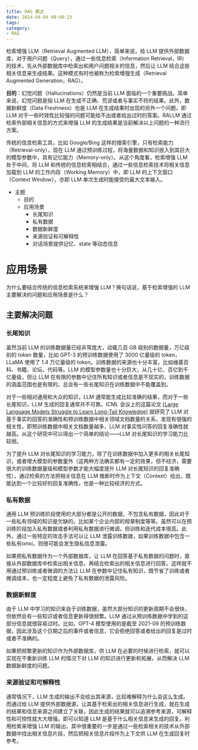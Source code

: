 ```yaml
---
title: RAG 概述
date: 2024-04-04 00:08:23
tags:
category:
- RAG
---
```



检索增强 LLM（Retrieval Augmented LLM），简单来说，给 LLM 提供外部数据库，对于用户问题（Query），通过一些信息检索（Information Retrieval，IR）的技术，先从外部数据库中检索出和用户问题相关的信息，然后让 LLM 结合这些相关信息来生成结果。这种模式有时也被称为检索增强生成（Retrieval Augmented Generation，RAG）。

**目的**：幻觉问题（Hallucinations）仍然是当前 LLM 面临的一个重要挑战。简单来说，幻觉问题是指 LLM 在生成不正确、荒谬或者与事实不符的结果。此外，数据新鲜度（Data Freshness）也是 LLM 在生成结果时出现的另外一个问题，即 LLM 对于一些时效性比较强的问题可能给不出或者给出过时的答案。RALLM 通过检索外部相关信息的方式来增强 LLM 的生成结果是当前解决以上问题的一种流行方案。

传统的信息检索工具，比如 Google/Bing 这样的搜索引擎，只有检索能力（Retrieval-only），现在 LLM 通过预训练过程，将海量数据和知识嵌入到其巨大的模型参数中，具有记忆能力（Memory-only）。从这个角度看，检索增强 LLM 处于中间，将 LLM 和传统的信息检索相结合，通过一些信息检索技术将相关信息加载到 LLM 的工作内存（Working Memory）中，即 LLM 的上下文窗口（Context Window），亦即 LLM 单次生成时能接受的最大文本输入。



- 主题
    - 目的
    - 应用场景
        - 长尾知识
        - 私有数据
        - 数据新鲜度
        - 来源验证和可解释性
        - 对话场景提供记忆、state 等动态信息

# 应用场景

为什么要结合传统的信息检索系统来增强 LLM？换句话说，基于检索增强的 LLM 主要解决的问题和应用场景是什么？

## 主要解决问题

### 长尾知识

虽然当前 LLM 的训练数据量已经非常庞大，动辄几百 GB 级别的数据量，万亿级别的 token 数量，比如 GPT-3 的预训练数据使用了 3000 亿量级的 token，LLaMA 使用了 1.4 万亿量级的 token。训练数据的来源也十分丰富，比如维基百科、书籍、论坛、代码等。LLM 的模型参数量也十分巨大，从几十亿、百亿到千亿量级，但让 LLM 在有限的参数中记住所有知识或者信息是不现实的，训练数据的涵盖范围也是有限的，总会有一些长尾知识在训练数据中不能覆盖到。

对于一些相对通用和大众的知识，LLM 通常能生成比较准确的结果，而对于一些长尾知识，LLM 生成的回复通常并不可靠。ICML 会议上的这篇论文 [[Large Language Models Struggle to Learn Long-Tail Knowledge]](https://link.zhihu.com/?target=https%3A//arxiv.org/abs/2211.08411) 就研究了 LLM 对基于事实的回答的准确性和预训练数据中相关领域文档数量的关系，发现有很强的相关性，即预训练数据中相关文档数量越多，LLM 对事实性问答的回复准确性就越高。从这个研究中可以得出一个简单的结论——LLM 对长尾知识的学习能力比较弱。

为了提升 LLM 对长尾知识的学习能力，除了在训练数据中加入更多的相关长尾知识，或者增大模型的参数量外（这两种方法确实都有一定的效果，但不经济，需要很大的训练数据量级和模型参数才能大幅度提升 LLM 对长尾知识的回复准确性），通过检索的方法把相关信息在 LLM 推断时作为上下文（Context）给出，既能达到一个比较好的回复准确性，也是一种比较经济的方式。

### 私有数据

通用 LLM 预训练阶段使用的大部分都是公开的数据，不包含私有数据，因此对于一些私有领域的知识是欠缺的。比如某个企业内部的规章制度等等。虽然可以在预训练阶段加入私有数据或者利用私有数据进行微调，但训练和迭代成本很高。此外，通过一些特定的攻击手法可以让 LLM 泄露训练数据，如果训练数据中包含一些私有ixnxi，则很可能会发生隐私信息泄露。

如果把私有数据作为一个外部数据库，让 LLM 在回答基于私有数据的问题时，直接从外部数据库中检索出相关信息，再结合检索出的相关信息进行回答。这样就不用通过预训练或者微调的方法让 LLM 在参数中记住私有知识，既节省了训练或者微调成本，也一定程度上避免了私有数据的泄露风险。

### 数据新鲜度

由于 LLM 中学习的知识来自于训练数据，虽然大部分知识的更新周期不会很快，但依然会有一些知识或者信息更新得很频繁。LLM 通过从预训练数据中学到的这部分信息就很容易过时。比如，GPT-4 模型使用的是截至 2021-09 的预训练数据，因此涉及这个日期之后的事件或者信息，它会拒绝回答或者给出的回复是过时或者不准确的。

如果把频繁更新的知识作为外部数据库，供 LLM 在必要的时候进行检索，就可以实现在不重新训练 LLM 的情况下对 LLM 的知识进行更新和拓展，从而解决 LLM 数据新鲜度的问题。

### 来源验证和可解释性

通常情况下，LLM 生成的输出不会给出其来源，比较难解释为什么会这么生成。而通过给 LLM 提供外部数据源，让其基于检索出的相关信息进行生成，就在生成的结果和信息来源之间建立了关联，因此生成的结果就可以追溯参考来源，可解释性和可控性就大大增强。即可以知道 LLM 是基于什么相关信息来生成的回复。利用检索来增强 LLM 的输出，其中很重要的一步是通过一些检索相关的技术从外部数据中找出相关信息片段，然后把相关信息片段作为上下文供 LLM 在生成回复时参考。
